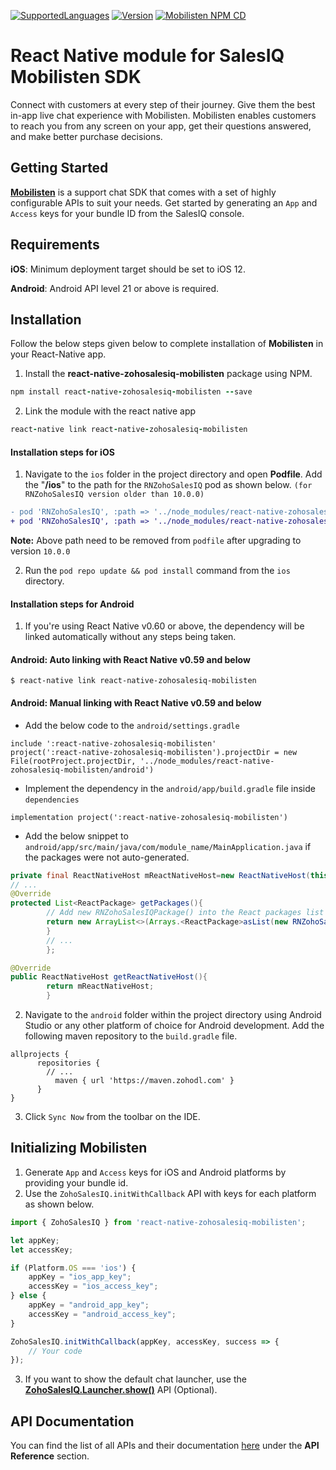 [![SupportedLanguages](https://img.shields.io/badge/Platforms-iOS%20%7C%20%20Android-green.svg)](https://www.zoho.com/salesiq/help/developer-section/react-native-sdk-installation.html) [![Version](https://img.shields.io/badge/version-10.0.0-beta.1-blue.svg)](https://mobilisten.io/) [![Mobilisten NPM CD](https://github.com/zoho/SalesIQ-Mobilisten-ReactNative/workflows/Mobilisten%20NPM%20CD/badge.svg)](https://github.com/zoho/SalesIQ-Mobilisten-ReactNative/actions)

# React Native module for SalesIQ Mobilisten SDK

Connect with customers at every step of their journey. Give them the best in-app live chat experience with Mobilisten. Mobilisten enables customers to reach you from any screen on your app, get their questions answered, and make better purchase decisions.

## Getting Started
[**Mobilisten**](https://mobilisten.io/) is a support chat SDK that comes with a set of highly configurable APIs to suit your needs. Get started by generating an `App` and `Access` keys for your bundle ID from the SalesIQ console.

## Requirements

**iOS**: Minimum deployment target should be set to iOS 12.

**Android**: Android API level 21 or above is required.

## Installation
Follow the below steps given below to complete installation of **Mobilisten** in your React-Native app.

1. Install the **react-native-zohosalesiq-mobilisten** package using NPM.
```ruby
npm install react-native-zohosalesiq-mobilisten --save
```

2. Link the module with the react native app
```ruby
react-native link react-native-zohosalesiq-mobilisten
```

#### Installation steps for iOS

1. Navigate to the `ios` folder in the project directory and open **Podfile**.
   Add the "**/ios**" to the path for the `RNZohoSalesIQ` pod as shown below. `(for RNZohoSalesIQ version older than 10.0.0)`
   
```diff
- pod 'RNZohoSalesIQ', :path => '../node_modules/react-native-zohosalesiq-mobilisten'
+ pod 'RNZohoSalesIQ', :path => '../node_modules/react-native-zohosalesiq-mobilisten/ios'
```     
**Note:** Above path need to be removed from `podfile` after upgrading to version `10.0.0`


2. Run the `pod repo update && pod install` command from the `ios` directory.

#### Installation steps for Android

1. If you're using React Native v0.60 or above, the dependency will be linked automatically without
   any steps being taken.

#### Android: Auto linking with React Native v0.59 and below

```
$ react-native link react-native-zohosalesiq-mobilisten
```

#### Android: Manual linking with React Native v0.59 and below

- Add the below code to the `android/settings.gradle`

```Gradle
include ':react-native-zohosalesiq-mobilisten'
project(':react-native-zohosalesiq-mobilisten').projectDir = new File(rootProject.projectDir, '../node_modules/react-native-zohosalesiq-mobilisten/android')
```

- Implement the dependency in the `android/app/build.gradle` file inside `dependencies`

```Gradle
implementation project(':react-native-zohosalesiq-mobilisten')
```

- Add the below snippet to `android/app/src/main/java/com/module_name/MainApplication.java` if the
  packages were not auto-generated.

```java
private final ReactNativeHost mReactNativeHost=new ReactNativeHost(this){
// ...
@Override
protected List<ReactPackage> getPackages(){
        // Add new RNZohoSalesIQPackage() into the React packages list like below
        return new ArrayList<>(Arrays.<ReactPackage>asList(new RNZohoSalesIQPackage()));
        }
        // ...
        };

@Override
public ReactNativeHost getReactNativeHost(){
        return mReactNativeHost;
        }
```

2. Navigate to the `android` folder within the project directory using Android Studio or any other
   platform of choice for Android development.
   Add the following maven repository to the `build.gradle` file.

```Gradle
allprojects {
      repositories {
        // ...
          maven { url 'https://maven.zohodl.com' }
      }
}
```

3. Click `Sync Now` from the toolbar on the IDE.

## Initializing Mobilisten

1. Generate `App` and `Access` keys for iOS and Android platforms by providing your bundle id.
2. Use the `ZohoSalesIQ.initWithCallback` API with keys for each platform as shown below.

```js
import { ZohoSalesIQ } from 'react-native-zohosalesiq-mobilisten';

let appKey;
let accessKey;

if (Platform.OS === 'ios') {
    appKey = "ios_app_key";
    accessKey = "ios_access_key";
} else {
    appKey = "android_app_key";
    accessKey = "android_access_key";
}

ZohoSalesIQ.initWithCallback(appKey, accessKey, success => {
    // Your code
});
```

3. If you want to show the default chat launcher, use the [**ZohoSalesIQ.Launcher.show()**](https://www.zoho.com/salesiq/help/developer-section/react-native-sdk-launcher-show.html) API (Optional).

## API Documentation
You can find the list of all APIs and their documentation [here](https://www.zoho.com/salesiq/help/developer-section/react-native-sdk-add-event-listener.html) under the **API Reference** section.
